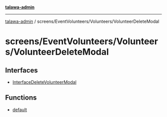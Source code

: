 [**talawa-admin**](../../../../README.md)

***

[talawa-admin](../../../../modules.md) / screens/EventVolunteers/Volunteers/VolunteerDeleteModal

# screens/EventVolunteers/Volunteers/VolunteerDeleteModal

## Interfaces

- [InterfaceDeleteVolunteerModal](interfaces/InterfaceDeleteVolunteerModal.md)

## Functions

- [default](functions/default.md)
